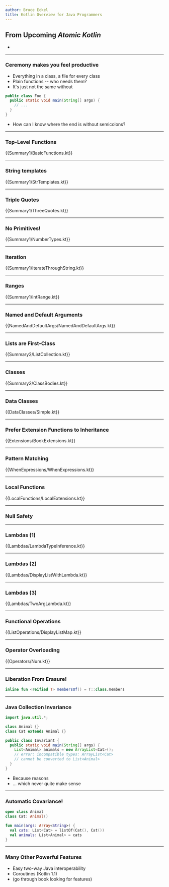 ```yaml
---
author: Bruce Eckel
title: Kotlin Overview for Java Programmers
---
```


## From Upcoming _Atomic Kotlin_
*

---

### Ceremony makes you feel productive
* Everything in a class, a file for every class
* Plain functions -- who needs them?
* It's just not the same without
```java
public class Foo {
  public static void main(String[] args) {
    // ...
  }
}
```
* How can I know where the end is without semicolons?

---

### Top-Level Functions
{{Summary1/BasicFunctions.kt}}

---

### String templates
{{Summary1/StrTemplates.kt}}

---

### Triple Quotes
{{Summary1/ThreeQuotes.kt}}

---

### No Primitives!
{{Summary1/NumberTypes.kt}}

---

### Iteration
{{Summary1/IterateThroughString.kt}}

---

### Ranges
{{Summary1/IntRange.kt}}

---

### Named and Default Arguments

{{NamedAndDefaultArgs/NamedAndDefaultArgs.kt}}

---

### Lists are First-Class

{{Summary2/ListCollection.kt}}

---

### Classes

{{Summary2/ClassBodies.kt}}

---

### Data Classes

{{DataClasses/Simple.kt}}

---

### Prefer Extension Functions to Inheritance

{{Extensions/BookExtensions.kt}}

---

### Pattern Matching

{{WhenExpressions/WhenExpressions.kt}}

---

### Local Functions

{{LocalFunctions/LocalExtensions.kt}}

---

### Null Safety


---

### Lambdas (1)

{{Lambdas/LambdaTypeInference.kt}}

---

### Lambdas (2)

{{Lambdas/DisplayListWithLambda.kt}}

---

### Lambdas (3)

{{Lambdas/TwoArgLambda.kt}}

---

### Functional Operations

{{ListOperations/DisplayListMap.kt}}

---

### Operator Overloading

{{Operators/Num.kt}}

---

### Liberation From Erasure!

```kotlin
inline fun <reified T> membersOf() = T::class.members
```

---

### Java Collection Invariance

```java
import java.util.*;

class Animal {}
class Cat extends Animal {}

public class Invariant {
  public static void main(String[] args) {
    List<Animal> animals = new ArrayList<Cat>();
    // error: incompatible types: ArrayList<Cat>
    // cannot be converted to List<Animal>
  }
}
```

* Because reasons
* ... which never quite make sense

---

### Automatic Covariance!

```kotlin
open class Animal
class Cat: Animal()

fun main(args: Array<String>) {
  val cats: List<Cat> = listOf(Cat(), Cat())
  val animals: List<Animal> = cats
}
```

---

### Many Other Powerful Features
* Easy two-way Java interoperability
* Coroutines (Kotlin 1.1)
* (go through book looking for features)
